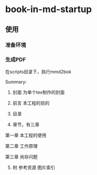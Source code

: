 # book-in-md-startup

## 使用 
### 准备环境

### 生成PDF
在scripts目录下，执行mmd2bok


Summary: 

1. 封面
   为单个tex制作的封面
   
2. 前言
本工程的目的

3. 目录


4. 章节，有三章

第一章
本工程的使用

第二章
工作原理

第三章
尚存问题

5. 附
参考资源
图片索引


